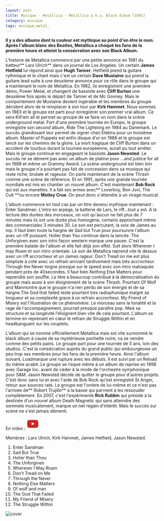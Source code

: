 ```yaml
---
layout: post
title: Musique - Metallica - Metallica a.k.a. Black Album (1991)
category: musique
tags: musique,metal,
---
```


**Il y a des albums dont la couleur est mythique au point d'en être le nom. Après l'album blanc des Beatles, Metallica a choqué les fans de la première heure et atteint la consécration avec son Black Album.**

L'histoire de Metallica commence par une petite annonce en 1981 du batteur** Lars Ulrich** dans un journal de Los Angeles. Un certain **James Hetfield** lui répond ainsi que **Hugh Tanner**. Hetfield prend la guitare rythmique et le chant mais c'est un certain **Dave Mustaine** qui prend la guitare lead suite à une deuxième annonce pour ce rôle dans le groupe qui a maintenant le nom de Metallica. En 1982, ils enregistrent une première démo, Power Metal, et changent de bassiste avec **Cliff Burton** une deuxième fois après le départ de Tanner et de Mc Govney. Mais le comportement de Mustaine devient ingérable et les membres du groupe décident alors de le remplacer à son tour par **Kirk Hammet**. Nous sommes en 1983 et le groupe est parti pour enregistrer son premier vrai album. Ce sera Kill'em all et permet au groupe de se faire un nom dans la scène underground metal. Fort d'une première tournée en Europe, le groupe enregistre son second album, Ride The Lightning en 1984 au Danemark. Le succès grandissant leur permet de signer chez Elektra pour un troisième album. Master of Puppets est enfin disque d'or en 1986 et le groupe est lancé sur les chemins de la gloire. La mort tragique de Cliff Burton dans un accident de tourbus durant la tournée européenne, aurait pu tout arréter. Mais le groupe continue en engageant le bassiste **Jason Newsted**. Le succès ne se dément pas avec un album de platine pour …and justice for all en 1988 et même un Grammy Award. La scène underground est bien loin mais le groupe n'a pourtant pas fait de concession dans sa musique qui reste riche, brutale et rageuse. On parle maintenant de la scène Thrash comme une scène de référence. Et en 1991, après une grande tournée mondiale est mis en chantier un nouvel album. C'est maintenant **Bob Rock** qui est aux manettes. Il a fait ses armes avec** Loverboy, Bon Jovi, The Cult **ou encore **Motley Crue**. On peut donc s'attendre à un virage musical.

L'album commence en tout cas par un titre devenu mythique maintenant : Enter Sandman. L'intro en arpège, la batterie de Lars, le riff…tout y est. A la lecture des durées des morceaux, on voit qu'aucun ne fait plus de 7 minutes mais ils ont une durée plus homogène, certains approchant même des commerciales 3 minutes 30. Le son est percutant, la voix de James au top. Il faut bien toute la hargne de Sad but True pour poursuivre l'album avec un riff puissant. Holier than You continue dans la lancée. The Unforgiven avec son intro façon western marque une pause. C'est la première balade de l'album et elle fait déjà son effet. Suit alors Wherever I may Roam et son intro orientale. Le son de Metallica reprend vite le dessus avec un riff accrocheur et un James rageur. Don't Tread on me est plus simpliste à coté avec un refrain arrivant tardivement mais très accrocheur. Through the Never lorgne presque sur le speed avec son intro matraquée pendant près de 40secondes. Il faut bien Nothing Else Matters pour reprendre son souffle. Le titre a beaucoup contribué à la démocratisation du groupe mais aussi à son éloignement de la scène Thrash. Pourtant Of Wolf and Manmontre que le groupe n'a rien perdu de son énergie et de sa hargne.The God that failed reste pourtant très radiophonique malgré sa longueur et sa complexité grace à un refrain accrocheur. My Friend of Misery est l'illustration de ce phénomène. Le morceau sans la tonalité et la rage de l'accompagnement, pourrait presque paraître pop. Mais sa structure et sa longévité l'éloignent bien vite de cela pourtant. L'album se termine en reprenant en cœur le refrain de Struggle Within et en headbanguant sur les couplets.

L'album qui se nomme officiellement Metallica mais est vite surnommé le black album à cause de sa mystérieuse pochette noire, va se vendre comme des petits pains. Le groupe part pour une tournée de 5 ans, loin des studios. C'est la consécration auprès du grand public qui embourgeoise un peu trop ses membres pour les fans de la première heure. Ainsi l'album suivant, Loadmarque une rupture avec les débuts. Il est suivi par un Reload du même acabit. Le groupe se risque même à un album de reprise en 1998 avec Garage Inc. avant de céder à la mode de l'orchestre symphonique pour S&amp;M. Jason Newsted décide de quitter le groupe pour d'autres projets. C'est donc sans lui et avec l'aide de Bob Rock qu'est enregistré St Anger, retour aux sources raté. Le groupe est l'ombre de lui-même et ce n'est pas l'arrivée de** Robert Trujillo** à la basse qui parvient à les ressouder complètement. En 2007, c'est l'expérimenté **Rick Rubbin** qui préside à la destinée d'un nouvel album Death Magnetic qui sans atteindre des sommets musicalement, marque un net regain d'intérêt. Mais le succès sur scène ne s'est jamais démenti.

En video : [![video](/images/youtube.png)](https://www.youtube.com/watch?v=CD-E-LDc384)

Membres : Lars Ulrich, Kirk Hammet, James Hetfield, Jason Newsted.

1. Enter Sandman
2. Sad But True 
3. Holier than Thou 
4. The Unforgiven 
5. Wherever I May Roam 
6. Don't Tread on Me 
7. Through the Never 
8. Nothing Else Matters 
9. Of wolf and man 
10. The God That Failed 
11. My Friend of Misery 
12. The Struggle Within

![cover](https://filedn.eu/llqi9IBxlYouGRXYG2xlROb/img/2009/metallicablack.jpg)

